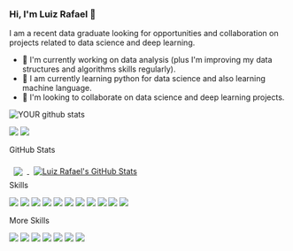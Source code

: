 ### Hi, I'm Luiz Rafael 👋
I am a recent data graduate looking for opportunities and collaboration on projects related to data science and deep learning.
- 🔭 I'm currently working on data analysis (plus I'm improving my data structures and algorithms skills regularly).
- 🌱 I am currently learning python for data science and also learning machine language.
- 🤝 I'm looking to collaborate on data science and deep learning projects.

![YOUR github stats](https://github-readme-stats.vercel.app/api?username=luiz-rafael)

[<img src="https://img.shields.io/badge/linkedin-%230077B5.svg?&style=for-the-badge&logo=linkedin&logoColor=white" />](https://www.linkedin.com/in/luiz-rafael-souza-244406196/) [<img src = "https://img.shields.io/badge/instagram-%23E4405F.svg?&style=for-the-badge&logo=instagram&logoColor=white">](https://www.instagram.com/_luiz_rafael/) 


 GitHub Stats

<a href="https://github.com/luiz-rafael/ETL_MONGODB_TO_MYSQL">
  <img align="center" style="margin:0.5rem" src="https://github-readme-stats.vercel.app/api/top-langs/?username=luiz-rafael&hide=html,css&title_color=ffffff&text_color=c9cacc&icon_color=4AB197&bg_color=1A2B34" />
</a>

<a href="https://github.com/luiz-rafael">
  <img align="center" style="margin:0.5rem" src="https://github-readme-stats.vercel.app/api?username=luiz-rafael&show_icons=true&line_height=27&count_private=true&title_color=ffffff&text_color=c9cacc&icon_color=4AB097&bg_color=1A2B34" alt="Luiz Rafael's GitHub Stats" />
</a>

<summary>Skills</summary>

![](https://img.shields.io/badge/Code-PYTHON-brightgreen)
![](https://img.shields.io/badge/Code-SQL-brightgreen)
![](https://img.shields.io/badge/Code-PLSQL-brightgreen)
![](https://img.shields.io/badge/Tool-POWERBI-yellow)
![](https://img.shields.io/badge/Tool-LOOKERSTUDIO-yellow)
![](https://img.shields.io/badge/Tool-EXCEL-yellow)
![](https://img.shields.io/badge/Database-MYSQL-red)
![](https://img.shields.io/badge/Database-ORACLE-red)
![](https://img.shields.io/badge/Database-POSTGRESS-red)
![](https://img.shields.io/badge/Database-SQLSERVER-red)
![](https://img.shields.io/badge/Database-MONGODB-red)

<summary>More Skills</summary>

![](https://img.shields.io/badge/Skill-Creativity-blue)
![](https://img.shields.io/badge/Skill-Mathematics%20and%20Statistics-blue)
![](https://img.shields.io/badge/Skill-Innovative-blue)
![](https://img.shields.io/badge/Skill-Analyst-blue)
![](https://img.shields.io/badge/Skill-Critical%20Thinking-blue)
![](https://img.shields.io/badge/Skill-Effective%20Communication-blue)
![](https://img.shields.io/badge/Skill-Intellectual%20Curiosity-blue)

</details>
